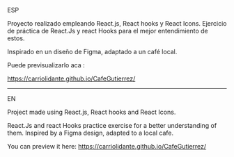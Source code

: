 ESP

Proyecto realizado empleando React.js, React hooks y React Icons.
Ejercicio de práctica de React.Js y react Hooks para el mejor entendimiento de estos.

Inspirado en un diseño de Figma, adaptado a un café local.

Puede previsualizarlo aca :

https://carriolidante.github.io/CafeGutierrez/



-----------------------------------------------------------------------------------------------------
EN

Project made using React.js, React hooks and React Icons. 

React.Js and react Hooks practice exercise for a better understanding of them. 
Inspired by a Figma design, adapted to a local cafe. 

You can preview it here: 
https://carriolidante.github.io/CafeGutierrez/

